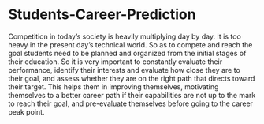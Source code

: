 # Students-Career-Prediction 

Competition in today’s society is heavily multiplying day by day. It is too heavy in the present day’s technical world. So as to compete and reach the goal students need to be planned and organized from the initial stages of their education. So it is very important to constantly evaluate their performance, identify their interests and evaluate how close they are to their goal, and assess whether they are on the right path that directs toward their target. This helps them in improving themselves, motivating themselves to a better career path if their capabilities are not up to the mark to reach their goal, and pre-evaluate themselves before going to the career peak point.

